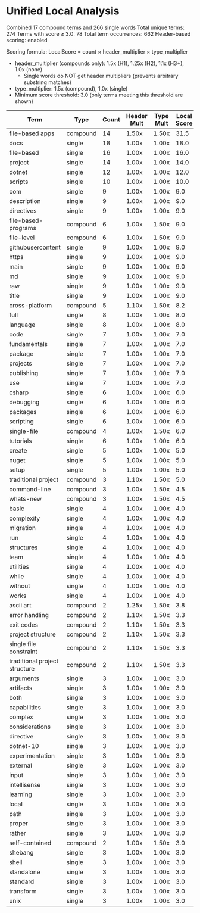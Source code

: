 # Unified Local Analysis

Combined 17 compound terms and 266 single words
Total unique terms: 274
Terms with score ≥ 3.0: 78
Total term occurrences: 662
Header-based scoring: enabled

Scoring formula: LocalScore = count × header_multiplier × type_multiplier
- header_multiplier (compounds only): 1.5x (H1), 1.25x (H2), 1.1x (H3+), 1.0x (none)
  - Single words do NOT get header multipliers (prevents arbitrary substring matches)
- type_multiplier: 1.5x (compound), 1.0x (single)
- Minimum score threshold: 3.0 (only terms meeting this threshold are shown)

| Term | Type | Count | Header Mult | Type Mult | Local Score |
|------|------|-------|-------------|-----------|-------------|
| file-based apps | compound | 14 | 1.50x | 1.50x | 31.5 |
| docs | single | 18 | 1.00x | 1.00x | 18.0 |
| file-based | single | 16 | 1.00x | 1.00x | 16.0 |
| project | single | 14 | 1.00x | 1.00x | 14.0 |
| dotnet | single | 12 | 1.00x | 1.00x | 12.0 |
| scripts | single | 10 | 1.00x | 1.00x | 10.0 |
| com | single | 9 | 1.00x | 1.00x | 9.0 |
| description | single | 9 | 1.00x | 1.00x | 9.0 |
| directives | single | 9 | 1.00x | 1.00x | 9.0 |
| file-based-programs | compound | 6 | 1.00x | 1.50x | 9.0 |
| file-level | compound | 6 | 1.00x | 1.50x | 9.0 |
| githubusercontent | single | 9 | 1.00x | 1.00x | 9.0 |
| https | single | 9 | 1.00x | 1.00x | 9.0 |
| main | single | 9 | 1.00x | 1.00x | 9.0 |
| md | single | 9 | 1.00x | 1.00x | 9.0 |
| raw | single | 9 | 1.00x | 1.00x | 9.0 |
| title | single | 9 | 1.00x | 1.00x | 9.0 |
| cross-platform | compound | 5 | 1.10x | 1.50x | 8.2 |
| full | single | 8 | 1.00x | 1.00x | 8.0 |
| language | single | 8 | 1.00x | 1.00x | 8.0 |
| code | single | 7 | 1.00x | 1.00x | 7.0 |
| fundamentals | single | 7 | 1.00x | 1.00x | 7.0 |
| package | single | 7 | 1.00x | 1.00x | 7.0 |
| projects | single | 7 | 1.00x | 1.00x | 7.0 |
| publishing | single | 7 | 1.00x | 1.00x | 7.0 |
| use | single | 7 | 1.00x | 1.00x | 7.0 |
| csharp | single | 6 | 1.00x | 1.00x | 6.0 |
| debugging | single | 6 | 1.00x | 1.00x | 6.0 |
| packages | single | 6 | 1.00x | 1.00x | 6.0 |
| scripting | single | 6 | 1.00x | 1.00x | 6.0 |
| single-file | compound | 4 | 1.00x | 1.50x | 6.0 |
| tutorials | single | 6 | 1.00x | 1.00x | 6.0 |
| create | single | 5 | 1.00x | 1.00x | 5.0 |
| nuget | single | 5 | 1.00x | 1.00x | 5.0 |
| setup | single | 5 | 1.00x | 1.00x | 5.0 |
| traditional project | compound | 3 | 1.10x | 1.50x | 5.0 |
| command-line | compound | 3 | 1.00x | 1.50x | 4.5 |
| whats-new | compound | 3 | 1.00x | 1.50x | 4.5 |
| basic | single | 4 | 1.00x | 1.00x | 4.0 |
| complexity | single | 4 | 1.00x | 1.00x | 4.0 |
| migration | single | 4 | 1.00x | 1.00x | 4.0 |
| run | single | 4 | 1.00x | 1.00x | 4.0 |
| structures | single | 4 | 1.00x | 1.00x | 4.0 |
| team | single | 4 | 1.00x | 1.00x | 4.0 |
| utilities | single | 4 | 1.00x | 1.00x | 4.0 |
| while | single | 4 | 1.00x | 1.00x | 4.0 |
| without | single | 4 | 1.00x | 1.00x | 4.0 |
| works | single | 4 | 1.00x | 1.00x | 4.0 |
| ascii art | compound | 2 | 1.25x | 1.50x | 3.8 |
| error handling | compound | 2 | 1.10x | 1.50x | 3.3 |
| exit codes | compound | 2 | 1.10x | 1.50x | 3.3 |
| project structure | compound | 2 | 1.10x | 1.50x | 3.3 |
| single file constraint | compound | 2 | 1.10x | 1.50x | 3.3 |
| traditional project structure | compound | 2 | 1.10x | 1.50x | 3.3 |
| arguments | single | 3 | 1.00x | 1.00x | 3.0 |
| artifacts | single | 3 | 1.00x | 1.00x | 3.0 |
| both | single | 3 | 1.00x | 1.00x | 3.0 |
| capabilities | single | 3 | 1.00x | 1.00x | 3.0 |
| complex | single | 3 | 1.00x | 1.00x | 3.0 |
| considerations | single | 3 | 1.00x | 1.00x | 3.0 |
| directive | single | 3 | 1.00x | 1.00x | 3.0 |
| dotnet-10 | single | 3 | 1.00x | 1.00x | 3.0 |
| experimentation | single | 3 | 1.00x | 1.00x | 3.0 |
| external | single | 3 | 1.00x | 1.00x | 3.0 |
| input | single | 3 | 1.00x | 1.00x | 3.0 |
| intellisense | single | 3 | 1.00x | 1.00x | 3.0 |
| learning | single | 3 | 1.00x | 1.00x | 3.0 |
| local | single | 3 | 1.00x | 1.00x | 3.0 |
| path | single | 3 | 1.00x | 1.00x | 3.0 |
| proper | single | 3 | 1.00x | 1.00x | 3.0 |
| rather | single | 3 | 1.00x | 1.00x | 3.0 |
| self-contained | compound | 2 | 1.00x | 1.50x | 3.0 |
| shebang | single | 3 | 1.00x | 1.00x | 3.0 |
| shell | single | 3 | 1.00x | 1.00x | 3.0 |
| standalone | single | 3 | 1.00x | 1.00x | 3.0 |
| standard | single | 3 | 1.00x | 1.00x | 3.0 |
| transform | single | 3 | 1.00x | 1.00x | 3.0 |
| unix | single | 3 | 1.00x | 1.00x | 3.0 |

